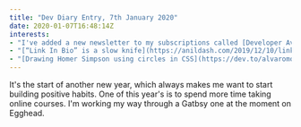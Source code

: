 ```yaml
---
title: "Dev Diary Entry, 7th January 2020"
date: 2020-01-07T16:48:14Z
interests:
- "I've added a new newsletter to my subscriptions called [Developer Avocados](https://developeravocados.net/). It's targetted towards developer advocates but I'm picking up lots of useful links about public speaking"
- "[“Link In Bio” is a slow knife](https://anildash.com/2019/12/10/link-in-bio-is-how-they-tried-to-kill-the-web/) -  an insightful piece about how certain platforms limit the use of external hyperlinks."
- "[Drawing Homer Simpson using circles in CSS](https://dev.to/alvaromontoro/drawing-homer-simpson-using-circles-in-css-4gc1) - I love CSS art and I love The Simpsons, what more can I say?"
---
```


It's the start of another new year, which always makes me want to start building positive habits. One of this year's is to spend more time taking online courses. I'm working my way through a Gatbsy one at the moment on Egghead.